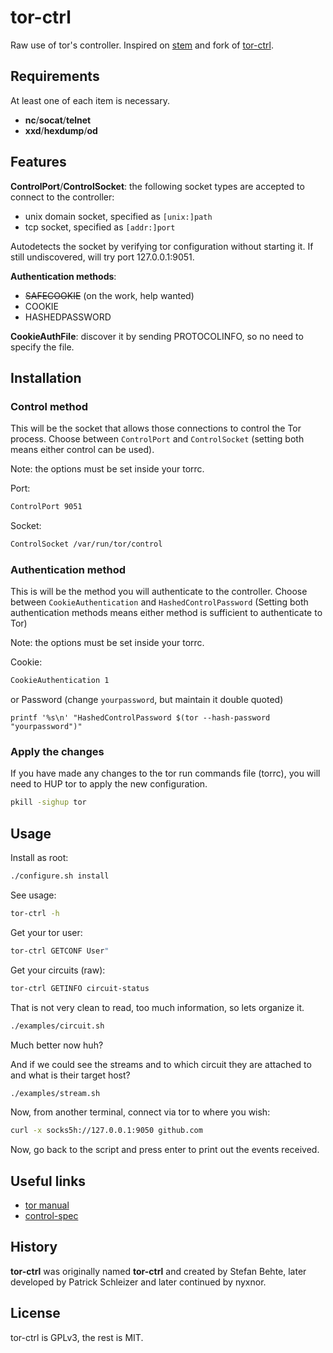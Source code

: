 # tor-ctrl

Raw use of tor's controller. Inspired on [stem](stem.torproject.org) and fork of [tor-ctrl](https://github.com/adrelanos/tor-ctrl/blob/master/usr/bin/tor-ctrl).

## Requirements

At least one of each item is necessary.

* **nc**/**socat**/**telnet**
* **xxd**/**hexdump**/**od**

## Features

**ControlPort**/**ControlSocket**: the following socket types are accepted to connect to the controller:
* unix domain socket, specified as `[unix:]path`
* tcp socket, specified as `[addr:]port`

Autodetects the socket by verifying tor configuration without starting it.
If still undiscovered, will try port 127.0.0.1:9051.

**Authentication methods**:
* ~~SAFECOOKIE~~ (on the work, help wanted)
* COOKIE
* HASHEDPASSWORD

**CookieAuthFile**: discover it by sending PROTOCOLINFO, so no need to specify the file.

## Installation

### Control method

This will be the socket that allows those connections to control the Tor process. Choose between `ControlPort` and `ControlSocket` (setting both means either control can be used).

Note: the options must be set inside your torrc.

Port:
```sh
ControlPort 9051
```

Socket:
```sh
ControlSocket /var/run/tor/control
```

### Authentication method

This is will be the method you will authenticate to the controller. Choose between `CookieAuthentication` and `HashedControlPassword` (Setting both authentication methods means either method is sufficient to authenticate to Tor)

Note: the options must be set inside your torrc.

Cookie:
```sh
CookieAuthentication 1
```
or
Password (change `yourpassword`, but maintain it double quoted)
```
printf '%s\n' "HashedControlPassword $(tor --hash-password "yourpassword")"
```

### Apply the changes

If you have made any changes to the tor run commands file (torrc), you will need to HUP tor to apply the new configuration.

```sh
pkill -sighup tor
```

## Usage

Install as root:
```sh
./configure.sh install
```

See usage:
```sh
tor-ctrl -h
```

Get your tor user:
```sh
tor-ctrl GETCONF User"
```

Get your circuits (raw):
```sh
tor-ctrl GETINFO circuit-status
```

That is not very clean to read, too much information, so lets organize it.
```sh
./examples/circuit.sh
```
Much better now huh?

And if we could see the streams and to which circuit they are attached to and what is their target host?
```sh
./examples/stream.sh
```
Now, from another terminal, connect via tor to where you wish:
```sh
curl -x socks5h://127.0.0.1:9050 github.com
```
Now, go back to the script and press enter to print out the events received.

## Useful links

* [tor manual](https://2019.www.torproject.org/docs/tor-manual-dev.html.en#cookieauthentication)
* [control-spec](https://gitweb.torproject.org/torspec.git/tree/control-spec.txt#n1637)

## History

**tor-ctrl** was originally named **tor-ctrl** and created by Stefan Behte, later developed by Patrick Schleizer and later continued by nyxnor.

## License

tor-ctrl is GPLv3, the rest is MIT.
